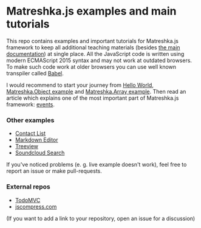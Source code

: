 # Matreshka.js examples and main tutorials

This repo contains examples and important tutorials for Matreshka.js framework to keep all additional teaching materials (besides [the main documentation](https://matreshka.io/)) at single place. All the JavaScript code is written using modern ECMAScript 2015 syntax and may not work at outdated browsers. To make such code work at older browsers you can use well known transpiler called [Babel](https://babeljs.io/).

I would recommend to start your journey from [Hello World](./hello-world), [Matreshka.Object example](./matreshka-object) and [Matreshka.Array example](./matreshka-array). Then read an article which explains one of the most important part of Matreshka.js framework: [events](./events).

### Other examples
- [Contact List](./contact-list)
- [Markdown Editor](./markdown-editor)
- [Treeview](./treeview)
- [Soundcloud Search](./soundcloud-search)

If you've noticed problems (e. g. live example doesn't work), feel free to report an issue or make pull-requests.

### External repos
- [TodoMVC](https://github.com/matreshkajs/todomvc)
- [jscompress.com](https://github.com/circlecell/jscompress.com)

(If you want to add a link to your repository, open an issue for a discussion)
